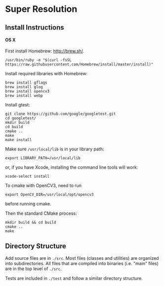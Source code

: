 Super Resolution
================

Install Instructions
--------------------

#### OS X

First install Homebrew: http://brew.sh/.
```
/usr/bin/ruby -e "$(curl -fsSL https://raw.githubusercontent.com/Homebrew/install/master/install)"
```

Install required libraries with Homebrew:
```
brew install gflags
brew install glog
brew install opencv3
brew install webp
```

Install gtest:
```
git clone https://github.com/google/googletest.git
cd googletest/
mkdir build
cd build
cmake ..
make
make install
```

Make sure `/usr/local/lib` is in your library path:
```
export LIBRARY_PATH=/usr/local/lib
```
or, if you have Xcode, installing the command line tools will work:
```
xcode-select install
```

To cmake with OpenCV3, need to run
```
export OpenCV_DIR=/usr/local/opt/opencv3
```
before running cmake.

Then the standard CMake process:
```
mkdir build && cd build
cmake ..
make
```

Directory Structure
--------------------
Add source files are in `./src`. Most files (classes and utilities) are organized into subdirectories. All files that are compiled into binaries (i.e. "main" files) are in the top level of `./src`.

Tests are included in `./test` and follow a similar directory structure.
